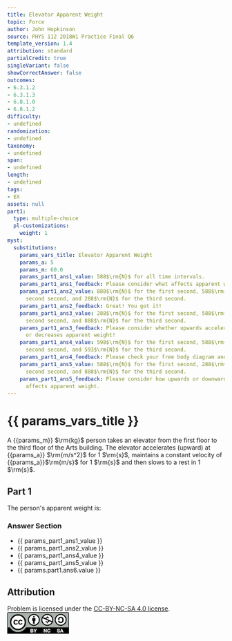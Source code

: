 ```yaml
---
title: Elevator Apparent Weight
topic: Force
author: John Hopkinson
source: PHYS 112 2018W1 Practice Final Q6
template_version: 1.4
attribution: standard
partialCredit: true
singleVariant: false
showCorrectAnswer: false
outcomes:
- 6.3.1.2
- 6.3.1.3
- 6.8.1.0
- 6.8.1.2
difficulty:
- undefined
randomization:
- undefined
taxonomy:
- undefined
span:
- undefined
length:
- undefined
tags:
- EX
assets: null
part1:
  type: multiple-choice
  pl-customizations:
    weight: 1
myst:
  substitutions:
    params_vars_title: Elevator Apparent Weight
    params_a: 5
    params_m: 60.0
    params_part1_ans1_value: 588$\rm{N}$ for all time intervals.
    params_part1_ans1_feedback: Please consider what affects apparent weight.
    params_part1_ans2_value: 888$\rm{N}$ for the first second, 588$\rm{N}$ for the
      second second, and 288$\rm{N}$ for the third second.
    params_part1_ans2_feedback: Great! You got it!
    params_part1_ans3_value: 288$\rm{N}$ for the first second, 588$\rm{N}$ for the
      second second, and 888$\rm{N}$ for the third second.
    params_part1_ans3_feedback: Please consider whether upwards acceleration increases
      or decreases apparent weight!
    params_part1_ans4_value: 598$\rm{N}$ for the first second, 588$\rm{N}$ for the
      second second, and 593$\rm{N}$ for the third second.
    params_part1_ans4_feedback: Please check your free body diagram and calculations!
    params_part1_ans5_value: 588$\rm{N}$ for the first second, 288$\rm{N}$ for the
      second second, and 888$\rm{N}$ for the third second.
    params_part1_ans5_feedback: Please consider how upwards or downwards acceleration
      affects apparent weight.
---
```

# {{ params_vars_title }}
A {{params_m}} $\rm{kg}$ person takes an elevator from the first floor to the third floor of the Arts building. The elevator accelerates (upward) at {{params_a}} $\rm{m/s^2}$ for 1 $\rm{s}$, maintains a constant velocity of {{params_a}}$\rm{m/s}$ for 1 $\rm{s}$ and then slows to a rest in 1 $\rm{s}$.

## Part 1

The person's apparent weight is:

### Answer Section

- {{ params_part1_ans1_value }}
- {{ params_part1_ans2_value }}
- {{ params_part1_ans4_value }}
- {{ params_part1_ans5_value }}
- {{ params.part1.ans6.value }}

## Attribution

Problem is licensed under the [CC-BY-NC-SA 4.0 license](https://creativecommons.org/licenses/by-nc-sa/4.0/).<br> ![The Creative Commons 4.0 license requiring attribution-BY, non-commercial-NC, and share-alike-SA license.](https://raw.githubusercontent.com/firasm/bits/master/by-nc-sa.png)